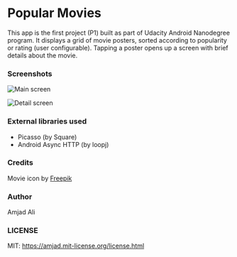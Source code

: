 # Popular Movies
This app is the first project (P1) built as part of Udacity Android Nanodegree program. It displays a grid of movie posters, sorted according to popularity or rating (user configurable). Tapping a poster opens up a screen with brief details about the movie.

### Screenshots

![Main screen](http://i.imgur.com/opGT57K.png)

![Detail screen](http://i.imgur.com/iMyTohH.png)

### External libraries used
- Picasso (by Square)
- Android Async HTTP (by loopj)

### Credits
Movie icon by [Freepik](http://www.freepik.com)

### Author
Amjad Ali

### LICENSE
MIT: https://amjad.mit-license.org/license.html
